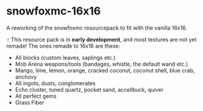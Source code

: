 # snowfoxmc-16x16
A reworking of the snowfoxmc resourcepack to fit with the vanilla 16x16.

:: This resource pack is in **early development**, and most textures are not yet remade!
The ones remade to 16x16 are these:
- All blocks (custom leaves, saplings etc.)
- Mob Arena weapons/tools (bandages, whistle, the default wand etc.)
- Mango, lime, lemon, orange, cracked coconut, coconut shell, blue crab, anchovy
- All ingots, dusts, conglomerates
- Echo cluster, tuned quartz, pocket sand, accellbuck, quiver
- All perfect gems
- Grass Fiber